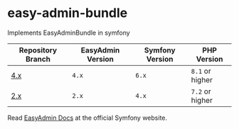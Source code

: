 # easy-admin-bundle
Implements EasyAdminBundle in symfony

| Repository Branch | EasyAdmin Version | Symfony Version | PHP Version     |
|-------------------|-------------------|-----------------|-----------------|
| [4.x][2]          | `4.x`             | `6.x`           | `8.1` or higher | 
| [2.x][3]          | `2.x`             | `4.x`           | `7.2` or higher | 


Read [EasyAdmin Docs][1] at the official Symfony website.

[1]: https://symfony.com/doc/4.x/bundles/EasyAdminBundle/index.html
[2]: https://github.com/habibun/easy-admin-bundle/tree/4.x
[3]: https://github.com/habibun/easy-admin-bundle/tree/2.x

